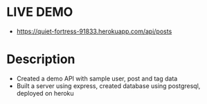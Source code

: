 # LIVE DEMO
* https://quiet-fortress-91833.herokuapp.com/api/posts

# Description 
* Created a demo API with sample user, post and tag data
* Built a server using express, created database using postgresql, deployed on heroku